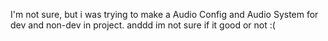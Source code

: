 I'm not sure, but i was trying to make a Audio Config and Audio System for dev and non-dev in project. anddd im not sure if it good or not :(
